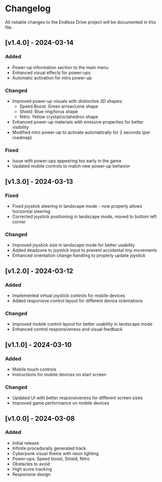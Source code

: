 # Changelog

All notable changes to the Endless Drive project will be documented in this file.

## [v1.4.0] - 2024-03-14

### Added
- Power-up information section to the main menu
- Enhanced visual effects for power-ups
- Automatic activation for nitro power-up

### Changed
- Improved power-up visuals with distinctive 3D shapes:
  - Speed Boost: Green arrow/cone shape
  - Shield: Blue ring/torus shape
  - Nitro: Yellow crystal/octahedron shape
- Enhanced power-up materials with emissive properties for better visibility
- Modified nitro power-up to activate automatically for 2 seconds (per roadmap)

### Fixed
- Issue with power-ups appearing too early in the game
- Updated mobile controls to match new power-up behavior

## [v1.3.0] - 2024-03-13

### Fixed
- Fixed joystick steering in landscape mode - now properly allows horizontal steering
- Corrected joystick positioning in landscape mode, moved to bottom left corner

### Changed
- Improved joystick size in landscape mode for better usability
- Added deadzone to joystick input to prevent accidental tiny movements
- Enhanced orientation change handling to properly update joystick

## [v1.2.0] - 2024-03-12

### Added
- Implemented virtual joystick controls for mobile devices
- Added responsive control layout for different device orientations

### Changed
- Improved mobile control layout for better usability in landscape mode
- Enhanced control responsiveness and visual feedback

## [v1.1.0] - 2024-03-10

### Added
- Mobile touch controls
- Instructions for mobile devices on start screen

### Changed
- Updated UI with better responsiveness for different screen sizes
- Improved game performance on mobile devices

## [v1.0.0] - 2024-03-08

### Added
- Initial release
- Infinite procedurally generated track
- Cyberpunk visual theme with neon lighting
- Power-ups: Speed boost, Shield, Nitro
- Obstacles to avoid
- High score tracking
- Responsive design 